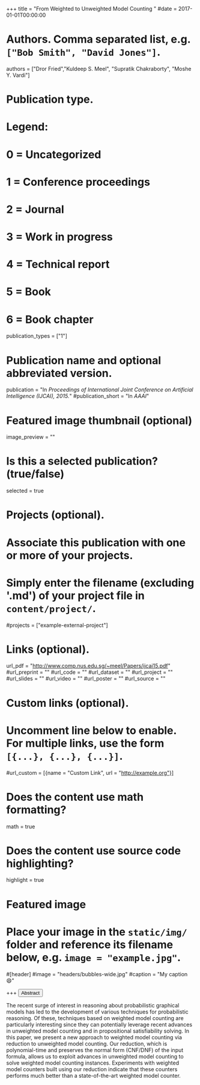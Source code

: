 +++
title = "From Weighted to Unweighted Model Counting "
#date = 2017-01-01T00:00:00

# Authors. Comma separated list, e.g. `["Bob Smith", "David Jones"]`.
authors = ["Dror Fried","Kuldeep S. Meel", "Supratik Chakraborty", "Moshe Y. Vardi"]

# Publication type.
# Legend:
# 0 = Uncategorized
# 1 = Conference proceedings
# 2 = Journal
# 3 = Work in progress
# 4 = Technical report
# 5 = Book
# 6 = Book chapter
publication_types = ["1"]

# Publication name and optional abbreviated version.
publication = "In *Proceedings of International Joint Conference on Artificial Intelligence (IJCAI), 2015.*"
#publication_short = "In *AAAI*"


# Featured image thumbnail (optional)
image_preview = ""

# Is this a selected publication? (true/false)
selected = true

# Projects (optional).
#   Associate this publication with one or more of your projects.
#   Simply enter the filename (excluding '.md') of your project file in `content/project/`.
#projects = ["example-external-project"]


# Links (optional).
url_pdf = "http://www.comp.nus.edu.sg/~meel/Papers/ijcai15.pdf"
#url_preprint = ""
#url_code = ""
#url_dataset = ""
#url_project = ""
#url_slides = ""
#url_video = ""
#url_poster = ""
#url_source = ""

# Custom links (optional).
#   Uncomment line below to enable. For multiple links, use the form `[{...}, {...}, {...}]`.
#url_custom = [{name = "Custom Link", url = "http://example.org"}]

# Does the content use math formatting?
math = true

# Does the content use source code highlighting?
highlight = true

# Featured image
# Place your image in the `static/img/` folder and reference its filename below, e.g. `image = "example.jpg"`.
#[header]
#image = "headers/bubbles-wide.jpg"
#caption = "My caption :smile:"

+++
<button class="btn btn-default btn-xs" type="button" data-toggle="collapse" data-target="#abstract_DMPV17">
Abstract</button>
<div id="abstract_DMPV17" class="collapse">
The recent surge of interest in reasoning about probabilistic graphical models has led to the development of various techniques for probabilistic reasoning. Of these, techniques based on weighted model counting are particularly interesting since they can potentially leverage recent advances in unweighted model counting and in propositional satisfiability solving. In this paper, we present a new approach to weighted model counting via reduction to unweighted model counting. Our reduction, which is polynomial-time and preserves the normal form (CNF/DNF) of the input formula, allows us to exploit advances in unweighted model counting to solve weighted model counting instances. Experiments with weighted model counters built using our reduction indicate that these counters performs much better than a state-of-the-art weighted model counter.
</div>
